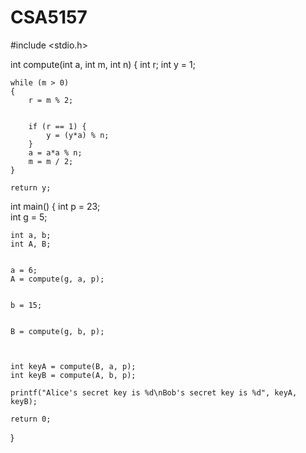 # CSA5157 
#include <stdio.h>


int compute(int a, int m, int n)
{
    int r;
    int y = 1;

    while (m > 0)
    {
        r = m % 2;


        if (r == 1) {
            y = (y*a) % n;
        }
        a = a*a % n;
        m = m / 2;
    }

    return y;
int main()
{
    int p = 23;        
    int g = 5;        

    int a, b;    
    int A, B; 


    a = 6;     
    A = compute(g, a, p);


    b = 15;      


    B = compute(g, b, p);



    int keyA = compute(B, a, p);
    int keyB = compute(A, b, p);

    printf("Alice's secret key is %d\nBob's secret key is %d", keyA, keyB);

    return 0;
}
